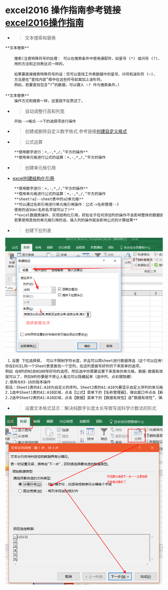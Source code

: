 # excel2016 操作指南参考链接[excel2016操作指南](https://support.office.com/zh-cn/excel)


* > 文本搜索和替换

```txt
**文本搜索**

    搜索(注意特殊符号的处理： 可以在搜索条件中使用通配符，如星号 (*) 或问号 (?)，
    用的方法和正则表达式一样的。

    如果要直接搜索特殊符号的话：您可以查找工作表数据中的星号、问号和波形符 (~)，
    方法是在“查找内容”框中在这些符号前面加上波形符。
    例如，若要查找包含“?”的数据，可以键入 ~? 作为搜索条件。)

**文本替换**
    操作方式和搜索一样，这里就不在赘述了。
```

* > 自动调整行高和列宽

```txt
    开始-->格式-->下的选择项进行操作
```

* > 创建或删除自定义数字格式,参考链接[创建自定义格式](https://support.office.com/zh-cn/article/%E5%88%9B%E5%BB%BA%E6%88%96%E5%88%A0%E9%99%A4%E8%87%AA%E5%AE%9A%E4%B9%89%E6%95%B0%E5%AD%97%E6%A0%BC%E5%BC%8F-78f2a361-936b-4c03-8772-09fab54be7f4)

* > 公式运算

```txt
    **使用数字进行：+,-,*,/,^平方的操作**
    **使用单元格进行公式的运算：+,-,*,/,^平方的操作
```

* > 创建单元格引用

* [excel创建结构化引用](https://support.office.com/zh-cn/article/%E5%AF%B9-Excel-%E8%A1%A8%E6%A0%BC%E4%BD%BF%E7%94%A8%E7%BB%93%E6%9E%84%E5%8C%96%E5%BC%95%E7%94%A8-f5ed2452-2337-4f71-bed3-c8ae6d2b276e?ui=zh-CN&rs=zh-CN&ad=CN)

```txt
    **使用数字进行：+,-,*,/,^平方的操作**
    **使用单元格进行公式的运算：+,-,*,/,^平方的操作
    **sheet!a2--sheet表中的a2单元格**
    **可以通过名称引用进行单元格引用操作：公式->名称管理--》
    使用的话SUm(名称名字就可以了)**
    **excel数据表操作，实现结构化引用，好处在于任何添加列的操作不会影响整体的数据函数运算的结果，
    若果使用其他的单元格引用的话，插入列的操作就会影响公式的计算结果**
```

* > 创建下拉列表

![createorder](images/CreateListOrderExcel.png)


```txt
 1.设置 下拉选择框， 可以不限制字符长度，并且可以跨sheet进行数据筛选（这个可以应用于16的版本低版本好像不行）
你在EXCEL同一个Sheet表里面找一个空列，在这列里面写好你的下来菜单的选项，
例如 在N列的N1到N100写好你的选项，然后选中你需要设置下来菜单的单元格，数据-数据有效性-允许-序列，来源为=$N$1:$N$100
就可以了，然后N列你要是不想让人看见可以隐藏起来（选中列，点右键隐藏）
2.使用与03-16的版本操作
假设：Sheet1表的A1:A10为自定义的序列。Sheet2表的A1:A10为要显示自定义序列的单元格。
2.1选中Sheet1表的A1:A10区域，点击【公式】菜单下的【名称管理器】，弹出窗口中点击【新建】按钮，新弹出窗口中输入一个名称（比如：XL），然后点击【确定】按钮退出。
2.2选中Sheet2表的A1:A10区域，点击【数据】菜单下的【数据有效性】选“数据有效性”，弹出窗口中【允许】处选择“序列”，来源处输入=你刚建立的名称（比如：=XL），然后设置其他诸如“出错警告”之类的信息，最后点击【确定】按钮退出。
```

* > 设置文本格式显示：解决纯数字长度太长导致写成科学计数法的形式

![createorder](images/20171116091729_Text.png)